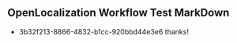 ## OpenLocalization Workflow Test MarkDown
* 3b32f213-8866-4832-b1cc-920bbd44e3e6 thanks!

<!--HONumber=Jul16_HO4-->



